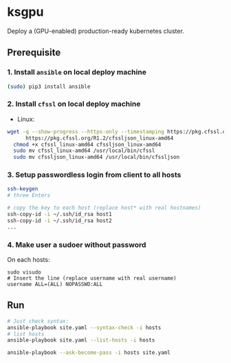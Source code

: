 # ksgpu

Deploy a (GPU-enabled) production-ready kubernetes cluster.

## Prerequisite

### 1. Install `ansible` on local deploy machine

```bash
(sudo) pip3 install ansible
```

### 2. Install `cfssl` on local deploy machine

* Linux:

```bash
wget -q --show-progress --https-only --timestamping https://pkg.cfssl.org/R1.2/cfssl_linux-amd64 \
      https://pkg.cfssl.org/R1.2/cfssljson_linux-amd64
  chmod +x cfssl_linux-amd64 cfssljson_linux-amd64
  sudo mv cfssl_linux-amd64 /usr/local/bin/cfssl
  sudo mv cfssljson_linux-amd64 /usr/local/bin/cfssljson
```

### 3. Setup passwordless login from client to all hosts

```bash
ssh-keygen
# three Enters

# copy the key to each host (replace host* with real hostnames)
ssh-copy-id -i ~/.ssh/id_rsa host1
ssh-copy-id -i ~/.ssh/id_rsa host2
...
```

### 4. Make user a sudoer without password

On each hosts:

```
sudo visudo
# Insert the line (replace username with real username)
username ALL=(ALL) NOPASSWD:ALL
```

## Run

```bash
# Just check syntax:
ansible-playbook site.yaml --syntax-check -i hosts
# list hosts
ansible-playbook site.yaml --list-hosts -i hosts
```

```bash
ansible-playbook --ask-become-pass -i hosts site.yaml
```
